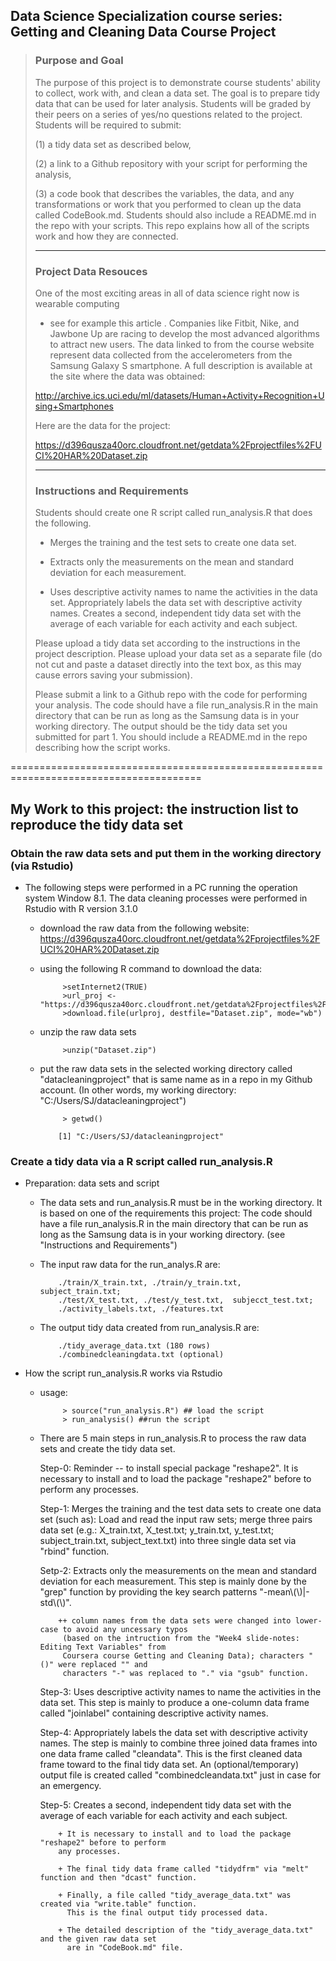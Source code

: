 ## Data Science Specialization course series: Getting and Cleaning Data Course Project
>
>### Purpose and Goal
>
>The purpose of this project is to demonstrate course students' ability to collect,
>work with, and clean a data set. The goal is to prepare tidy data that can be used
>for later analysis. Students will be graded by their peers on a series of yes/no questions
>related to the project. Students will be required to submit:
>
>(1) a tidy data set as described below, 
>
>(2) a link to a Github repository with your script for performing the analysis, 
>
>(3) a code book that describes the variables, the data, and any transformations 
>or work that you performed to clean up the data called CodeBook.md. Students should also
>include a README.md in the repo with your scripts. This repo explains how all of the 
>scripts work and how they are connected.  
>
>------------------------------------------------------------------------------------
>### Project Data Resouces
>
>One of the most exciting areas in all of data science right now is wearable computing
>- see for example this article . Companies like Fitbit, Nike, and Jawbone Up are racing
>to develop the most advanced algorithms to attract new users. The data linked to from
>the course website represent data collected from the accelerometers from the Samsung
>Galaxy S smartphone. A full description is available at the site where the data was
>obtained: 
>
>http://archive.ics.uci.edu/ml/datasets/Human+Activity+Recognition+Using+Smartphones 
>
>Here are the data for the project: 
>
>https://d396qusza40orc.cloudfront.net/getdata%2Fprojectfiles%2FUCI%20HAR%20Dataset.zip 
>
>-------------------------------------------------------------------------------------
>### Instructions and Requirements
>
>Students should create one R script called run_analysis.R that does the following. 
>
>* Merges the training and the test sets to create one data set.
>
>* Extracts only the measurements on the mean and standard deviation for each measurement. 
>
>* Uses descriptive activity names to name the activities in the data set.
>  Appropriately labels the data set with descriptive activity names. 
>  Creates a second, independent tidy data set with the average of each variable
>  for each activity and each subject. 
>
>Please upload a tidy data set according to the instructions in the project description.
>Please upload your data set as a separate file (do not cut and paste a dataset directly
>into the text box, as this may cause errors saving your submission). 
>
>Please submit a link to a Github repo with the code for performing your analysis.
>The code should have a file run_analysis.R in the main directory that can be run 
>as long as the Samsung data is in your working directory. The output should be the 
>tidy data set you submitted for part 1. You should include a README.md in the repo 
>describing how the script works. 
>

=======================================================================================
## My Work to this project: the instruction list to reproduce the tidy data set

### Obtain the raw data sets and put them in the working directory (via Rstudio)

 * The following steps were performed in a PC running the operation system Window 8.1.
   The data cleaning processes were performed in Rstudio with R version 3.1.0
     
   + download the raw data from the following website:
      https://d396qusza40orc.cloudfront.net/getdata%2Fprojectfiles%2FUCI%20HAR%20Dataset.zip
      
   + using the following R command to download the data:
   
              >setInternet2(TRUE)   
              >url_proj <- "https://d396qusza40orc.cloudfront.net/getdata%2Fprojectfiles%2FUCI%20HAR%20Dataset.zip"
              >download.file(urlproj, destfile="Dataset.zip", mode="wb")
      
   + unzip the raw data sets
      
              >unzip("Dataset.zip")
      
   + put the raw data sets in the selected working directory called "datacleaningproject"
        that is same name as in a repo in my Github account. 
        (In other words, my working directory: "C:/Users/SJ/datacleaningproject")
        
              > getwd()
        
             [1] "C:/Users/SJ/datacleaningproject"
        
### Create a tidy data via a R script called run_analysis.R
      
 * Preparation:  data sets and script
    + The data sets and run_analysis.R must be in the working directory.
           It is based on one of the requirements this project: The code should have 
	   a file run_analysis.R in the main directory that can be run as long as the Samsung
	   data is in your working directory. (see "Instructions and Requirements")
      
     + The input raw data for the run_analys.R are:
        
               ./train/X_train.txt, ./train/y_train.txt, subject_train.txt;
               ./test/X_test.txt, ./test/y_test.txt,  subjecct_test.txt;
               ./activity_labels.txt, ./features.txt
        
     + The output tidy data created from run_analysis.R are:
     
               ./tidy_average_data.txt (180 rows)
               ./combinedcleaningdata.txt (optional)
        
* How the script run_analysis.R works via Rstudio
    + usage:
    
               > source("run_analysis.R") ## load the script
               > run_analysis() ##run the script
       
    + There are 5 main steps in run_analysis.R to process the raw data sets and create the tidy data set.
    
         Step-0: Reminder -- to install special package "reshape2".
	      It is necessary to install and to load the package "reshape2" before to perform
              any processes.
              
         Step-1: Merges the training and the test data sets to create one data set (such as):
              Load and read the input raw sets; merge three pairs data set (e.g.: X_train.txt, X_test.txt;
              y_train.txt, y_test.txt; subject_train.txt, subject_text.txt) into three single data set
              via "rbind" function.
            
         Setp-2: Extracts only the measurements on the mean and standard deviation for each measurement.
              This step is mainly done by the "grep" function by providing the key search patterns
              "-mean\\(\\)|-std\\(\\)".
            
              ++ column names from the data sets were changed into lower-case to avoid any uncessary typos
               (based on the intruction from the "Week4 slide-notes: Editing Text Variables" from 
               Coursera course Getting and Cleaning Data); characters "()" were replaced "" and
               characters "-" was replaced to "." via "gsub" function.
               
         Step-3: Uses descriptive activity names to name the activities in the data set.
              This step is mainly to produce a one-column data frame called "joinlabel" containing
              descriptive activity names.
            
         Step-4: Appropriately labels the data set with descriptive activity names.
              The step is mainly to combine three joined data frames into one data frame called
              "cleandata". This is the first cleaned data frame toward to the final tidy data set.
              An (optional/temporary) output file is created called "combinedcleandata.txt" just in case
              for an emergency.
            
         Step-5: Creates a second, independent tidy data set with the average of each variable
              for each activity and each subject.
              
              + It is necessary to install and to load the package "reshape2" before to perform
              any processes.
              
              + The final tidy data frame called "tidydfrm" via "melt" function and then "dcast" function.
            
              + Finally, a file called "tidy_average_data.txt" was created via "write.table" function.
                This is the final output tidy processed data.
              
              + The detailed description of the "tidy_average_data.txt" and the given raw data set
                are in "CodeBook.md" file.
            

